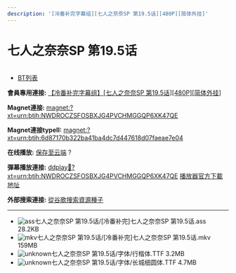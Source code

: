 ```yaml
---
description: '[冷番补完字幕组][七人之奈奈SP 第19.5话][480P][简体外挂]'
---
```


# 七人之奈奈SP 第19.5话



<figure><img src="http://lain.bgm.tv/pic/cover/l/5a/e8/74906_A6yxB.jpg" alt=""><figcaption></figcaption></figure>

* [BT列表](https://share.dmhy.org/topics/view/455584_SP_19_5_480P.html#tabs-1)

**會員專用連接:** [【冷番补完字幕组】\[七人之奈奈SP 第19.5话\]\[480P\]\[简体外挂\]](https://dl.dmhy.org/2017/03/08/6d87170b322ba41ba4dc7d447618d07faeae7e04.torrent)

**Magnet連接:** [magnet:?xt=urn:btih:NWDROCZSFOSBXJG4PVCHMGGQP6XK47QE](https://magnet/?xt=urn:btih:NWDROCZSFOSBXJG4PVCHMGGQP6XK47QE\&dn=\&tr=http%3A%2F%2F208.67.16.113%3A8000%2Fannounce\&tr=udp%3A%2F%2F208.67.16.113%3A8000%2Fannounce\&tr=http%3A%2F%2Ftracker.openbittorrent.com%3A80%2Fannounce\&tr=http%3A%2F%2Ftracker.publicbt.com%3A80%2Fannounce\&tr=http%3A%2F%2Ftracker.prq.to%2Fannounce\&tr=http%3A%2F%2Fopen.acgtracker.com%3A1096%2Fannounce\&tr=http%3A%2F%2Ftr.bangumi.moe%3A6969%2Fannounce\&tr=https%3A%2F%2Ft-115.rhcloud.com%2Fonly_for_ylbud\&tr=http%3A%2F%2Fbtfile.sdo.com%3A6961%2Fannounce\&tr=http%3A%2F%2Fexodus.desync.com%3A6969%2Fannounce\&tr=https%3A%2F%2Ftr.bangumi.moe%3A9696%2Fannounce)

**Magnet連接typeII:** [magnet:?xt=urn:btih:6d87170b322ba41ba4dc7d447618d07faeae7e04](https://magnet/?xt=urn:btih:6d87170b322ba41ba4dc7d447618d07faeae7e04)

**在线播放:** [保存至云端](https://mypikpak.com/drive/url-checker?url=magnet:?xt=urn:btih:6d87170b322ba41ba4dc7d447618d07faeae7e04) ?

**彈幕播放連接:** [ddplay:magnet:?xt=urn:btih:NWDROCZSFOSBXJG4PVCHMGGQP6XK47QE](ddplay:magnet:?xt=urn:btih:NWDROCZSFOSBXJG4PVCHMGGQP6XK47QE\&dn=\&tr=http%3A%2F%2F208.67.16.113%3A8000%2Fannounce\&tr=udp%3A%2F%2F208.67.16.113%3A8000%2Fannounce\&tr=http%3A%2F%2Ftracker.openbittorrent.com%3A80%2Fannounce\&tr=http%3A%2F%2Ftracker.publicbt.com%3A80%2Fannounce\&tr=http%3A%2F%2Ftracker.prq.to%2Fannounce\&tr=http%3A%2F%2Fopen.acgtracker.com%3A1096%2Fannounce\&tr=http%3A%2F%2Ftr.bangumi.moe%3A6969%2Fannounce\&tr=https%3A%2F%2Ft-115.rhcloud.com%2Fonly_for_ylbud\&tr=http%3A%2F%2Fbtfile.sdo.com%3A6961%2Fannounce\&tr=http%3A%2F%2Fexodus.desync.com%3A6969%2Fannounce\&tr=https%3A%2F%2Ftr.bangumi.moe%3A9696%2Fannounce) [播放器官方下載地址](http://www.dandanplay.com/?from=dmhy)

**外部搜索連接:** [從谷歌搜索資源種子](https://www.google.com/search?oe=utf-8\&q=6d87170b322ba41ba4dc7d447618d07faeae7e04)

***

* ![ass](https://share.dmhy.org/images/icon/ass.gif)七人之奈奈SP 第19.5话/\[冷番补完]七人之奈奈SP 第19.5话.ass 28.2KB
* ![mkv](https://share.dmhy.org/images/icon/mkv.gif)七人之奈奈SP 第19.5话/\[冷番补完]七人之奈奈SP 第19.5话.mkv 159MB
* ![unknown](https://share.dmhy.org/images/icon/unknown.gif)七人之奈奈SP 第19.5话/字体/行楷体.TTF 3.2MB
* ![unknown](https://share.dmhy.org/images/icon/unknown.gif)七人之奈奈SP 第19.5话/字体/长城细圆体.TTF 4.7MB
